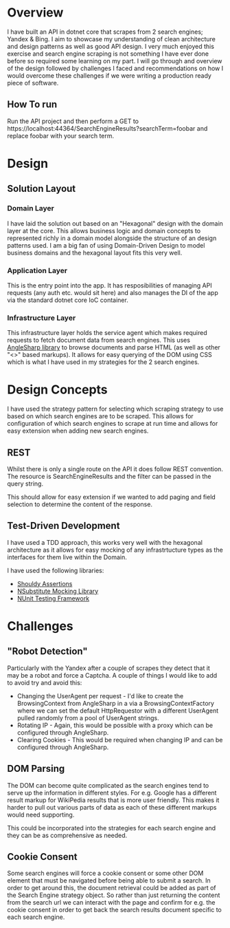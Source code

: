 # Overview

I have built an API in dotnet core that scrapes from 2 search engines; Yandex & Bing. I aim to showcase my understanding of clean architecture and design patterns as well as good API design. I very much enjoyed this exercise and search engine scraping is not something I have ever done before so required some learning on my part. I will go through and overview of the design followed by challenges I faced and recommendations on how I would overcome these challenges if we were writing a production ready piece of software.

## How To run
Run the API project and then perform a GET to https://localhost:44364/SearchEngineResults?searchTerm=foobar and replace foobar with your search term.

# Design

## Solution Layout
### Domain Layer
I have laid the solution out based on an "Hexagonal" design with the domain layer at the core. This allows business logic and domain concepts to represented richly in a domain model alongside the structure of an design patterns used. I am a big fan of using Domain-Driven Design to model business domains and the hexagonal layout fits this very well.

### Application Layer
This is the entry point into the app. It has resposibilities of managing API requests (any auth etc. would sit here) and also manages the DI of the app via the standard dotnet core IoC container.

### Infrastructure Layer
This infrastructure layer holds the service agent which makes required requests to fetch document data from search engines. This uses [AngleSharp library](https://github.com/AngleSharp/AngleSharp) to browse documents and parse HTML (as well as other "<>" based markups). It allows for easy querying of the DOM using CSS which is what I have used in my strategies for the 2 search engines.

# Design Concepts

I have used the strategy pattern for selecting which scraping strategy to use based on which search engines are to be scraped. This allows for configuration of which search engines to scrape at run time and allows for easy extension when adding new search engines.

## REST
Whilst there is only a single route on the API it does follow REST convention. The resource is SearchEngineResults and the filter can be passed in the query string.

This should allow for easy extension if we wanted to add paging and field selection to determine the content of the response.

## Test-Driven Development
I have used a TDD approach, this works very well with the hexagonal architecture as it allows for easy mocking of any infrastrtucture types as the interfaces for them live within the Domain.

I have used the following libraries:
- [Shouldy Assertions](https://github.com/shouldly/shouldly)
- [NSubstitute Mocking Library](https://nsubstitute.github.io/)
- [NUnit Testing Framework](https://nunit.org/)


# Challenges

## "Robot Detection"
Particularly with the Yandex after a couple of scrapes they detect that it may be a robot and force a Captcha. A couple of things I would like to add to avoid try and avoid this:

- Changing the UserAgent per request - I'd like to create the BrowsingContext from AngleSharp in a via a BrowsingContextFactory where we can set the default HttpRequestor with a different UserAgent pulled randomly from a pool of UserAgent strings.
- Rotating IP - Again, this would be possible with a proxy which can be configured through AngleSharp.
- Clearing Cookies - This would be required when changing IP and can be configured through AngleSharp.

## DOM Parsing
The DOM can become quite complicated as the search engines tend to serve up the information in different styles. For e.g. Google has a different result markup for WikiPedia results that is more user friendly. This makes it harder to pull out various parts of data as each of these different markups would need supporting.

This could be incorporated into the strategies for each search engine and they can be as comprehensive as needed.

## Cookie Consent
Some search engines will force a cookie consent or some other DOM element that must be navigated before being able to submit a search. In order to get around this, the document retrieval could be added as part of the Search Engine strategy object. So rather than just returning the content from the search url we can interact with the page and confirm for e.g. the cookie consent in order to get back the search results document specific to each search engine.